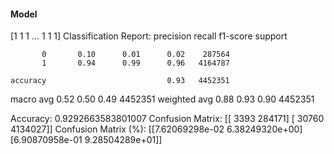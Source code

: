 #### Model
[1 1 1 ... 1 1 1]
Classification Report:
              precision    recall  f1-score   support

           0       0.10      0.01      0.02    287564
           1       0.94      0.99      0.96   4164787

    accuracy                           0.93   4452351
   macro avg       0.52      0.50      0.49   4452351
weighted avg       0.88      0.93      0.90   4452351

Accuracy: 0.9292663583801007
Confusion Matrix:
[[   3393  284171]
 [  30760 4134027]]
Confusion Matrix (%):
[[7.62069298e-02 6.38249320e+00]
 [6.90870958e-01 9.28504289e+01]]
